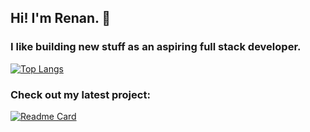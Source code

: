 ## Hi! I'm Renan. 👋

### I like building new stuff as an aspiring full stack developer.  

[![Top Langs](https://github-readme-stats.vercel.app/api/top-langs/?username=renan-aquino&layout=compact&theme=dark&border_color=30363D&bg_color=0D1117)](https://github.com/renan-aquino?tab=repositories)

### Check out my latest project:  
[![Readme Card](https://github-readme-stats.vercel.app/api/pin/?username=renan-aquino&repo=bug-tracker-docker&theme=dark&border_color=30363D&bg_color=0D1117&icon_color=2F81F7)](https://github.com/renan-aquino/bug-tracker-docker)    




<!--
Here are some ideas to get you started:

- 🔭 I’m currently working on ...
- 🌱 I’m currently learning ...
- 👯 I’m looking to collaborate on ...
- 🤔 I’m looking for help with ...
- 💬 Ask me about ...
- 📫 How to reach me: ...
- 😄 Pronouns: ...
- ⚡ Fun fact: ...
-->
